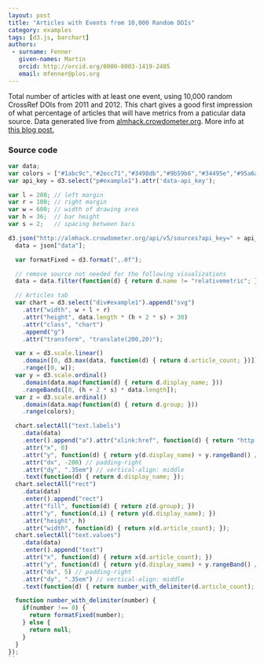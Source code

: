 ```yaml
---
layout: post
title: "Articles with Events from 10,000 Random DOIs"
category: examples
tags: [d3.js, barchart]
authors:
 - surname: Fenner
   given-names: Martin
   orcid: http://orcid.org/0000-0003-1419-2405
   email: mfenner@plos.org
---
```


<p id="example1" data-api_key="qzcE4ciMj438fLPqyRdE">Total number of articles with at least one event, using 10,000 random CrossRef DOIs from 2011 and 2012. This chart gives a good first impression of what percentage of articles that will have metrics from a paticular data source. Data generated live from <a href="http://almhack.crowdometer.org">almhack.crowdometer.org</a>. More info at <a href="/2013/10/31/alm-data-challenge-metrics-for-a-standard-set-of-dois/">this blog post.</a></p>

<div id="example1"></div>

<script src="/js/random_events.js"></script>

### Source code

```javascript
var data;
var colors = ["#1abc9c","#2ecc71","#3498db","#9b59b6","#34495e","#95a6a6"];
var api_key = d3.select("p#example1").attr('data-api_key');

var l = 200; // left margin
var r = 100; // right margin
var w = 600; // width of drawing area
var h = 36;  // bar height
var s = 2;   // spacing between bars

d3.json("http://almhack.crowdometer.org/api/v5/sources?api_key=" + api_key, function(error, json) {
  data = json["data"];

  var formatFixed = d3.format(",.0f");

  // remove source not needed for the following visualizations
  data = data.filter(function(d) { return d.name != "relativemetric"; });

  // Articles tab
  var chart = d3.select("div#example1").append("svg")
    .attr("width", w + l + r)
    .attr("height", data.length * (h + 2 * s) + 30)
    .attr("class", "chart")
    .append("g")
    .attr("transform", "translate(200,20)");

  var x = d3.scale.linear()
    .domain([0, d3.max(data, function(d) { return d.article_count; })])
    .range([0, w]);
  var y = d3.scale.ordinal()
    .domain(data.map(function(d) { return d.display_name; }))
    .rangeBands([0, (h + 2 * s) * data.length]);
  var z = d3.scale.ordinal()
    .domain(data.map(function(d) { return d.group; }))
    .range(colors);

  chart.selectAll("text.labels")
    .data(data)
    .enter().append("a").attr("xlink:href", function(d) { return "http://almhack.crowdometer.org/sources/" + d.name; }).append("text")
    .attr("x", 0)
    .attr("y", function(d) { return y(d.display_name) + y.rangeBand() / 2; })
    .attr("dx", -200) // padding-right
    .attr("dy", ".35em") // vertical-align: middle
    .text(function(d) { return d.display_name; });
  chart.selectAll("rect")
    .data(data)
    .enter().append("rect")
    .attr("fill", function(d) { return z(d.group); })
    .attr("y", function(d,i) { return y(d.display_name); })
    .attr("height", h)
    .attr("width", function(d) { return x(d.article_count); });
  chart.selectAll("text.values")
    .data(data)
    .enter().append("text")
    .attr("x", function(d) { return x(d.article_count); })
    .attr("y", function(d) { return y(d.display_name) + y.rangeBand() / 2; })
    .attr("dx", 5) // padding-right
    .attr("dy", ".35em") // vertical-align: middle
    .text(function(d) { return number_with_delimiter(d.article_count); });

  function number_with_delimiter(number) {
    if(number !== 0) {
      return formatFixed(number);
    } else {
      return null;
    }
  }
});
``